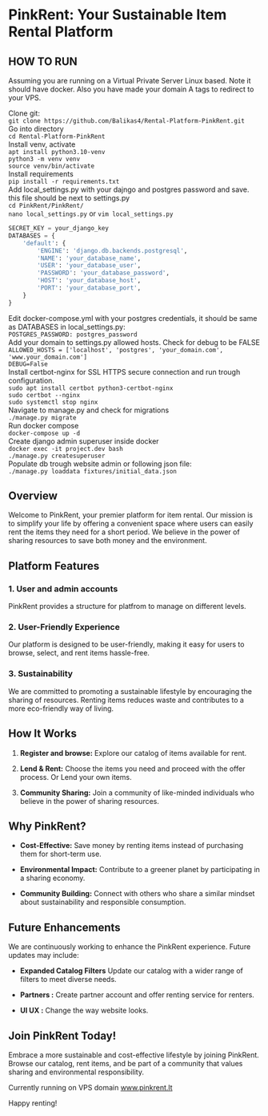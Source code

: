 # PinkRent: Your Sustainable Item Rental Platform

## HOW TO RUN

Assuming you are running on a Virtual Private Server Linux based. Note it should have docker. Also you have made your domain A tags to redirect to your VPS. <br>

Clone git:<br>
`git clone https://github.com/Balikas4/Rental-Platform-PinkRent.git`<br>
Go into directory<br>
`cd Rental-Platform-PinkRent`<br>
Install venv, activate<br>
`apt install python3.10-venv`<br>
`python3 -m venv venv`<br>
`source venv/bin/activate`<br>
Install requirements<br>
`pip install -r requirements.txt`<br>
Add local_settings.py with your dajngo and postgres password and save. this file should be next to settings.py<br>
`cd PinkRent/PinkRent/`<br>
`nano local_settings.py` or `vim local_settings.py`<br>
```python
SECRET_KEY = your_django_key
DATABASES = {
    'default': {
        'ENGINE': 'django.db.backends.postgresql',
        'NAME': 'your_database_name',
        'USER': 'your_database_user',
        'PASSWORD': 'your_database_password',
        'HOST': 'your_database_host',
        'PORT': 'your_database_port',
    }
}
```
Edit docker-compose.yml with your postgres credentials, it should be same as DATABASES in local_settings.py: <br>
`POSTGRES_PASSWORD: postgres_password`<br>
Add your domain to settings.py allowed hosts. Check for debug to be FALSE<br>
`ALLOWED_HOSTS = ['localhost', 'postgres', 'your_domain.com', 'www.your_domain.com']`<br>
`DEBUG=False`<br>
Install certbot-nginx for SSL HTTPS secure connection and run trough configuration.<br>
`sudo apt install certbot python3-certbot-nginx`<br>
`sudo certbot --nginx`<br>
`sudo systemctl stop nginx`<br>
Navigate to manage.py and check for migrations<br>
`./manage.py migrate`<br>
Run docker compose<br>
`docker-compose up -d`<br>
Create django admin superuser inside docker<br>
`docker exec -it project.dev bash`<br>
`./manage.py createsuperuser`<br>
Populate db trough website admin or following json file:<br>
`./manage.py loaddata fixtures/initial_data.json`

## Overview

Welcome to PinkRent, your premier platform for item rental. Our mission is to simplify your life by offering a convenient space where users can easily rent the items they need for a short period. We believe in the power of sharing resources to save both money and the environment.

## Platform Features

### 1. User and admin accounts

PinkRent provides a structure for platfrom to manage on different levels.

### 2. User-Friendly Experience

Our platform is designed to be user-friendly, making it easy for users to browse, select, and rent items hassle-free.

### 3. Sustainability

We are committed to promoting a sustainable lifestyle by encouraging the sharing of resources. Renting items reduces waste and contributes to a more eco-friendly way of living.

## How It Works

1. **Register and browse:** Explore our catalog of items available for rent.

2. **Lend & Rent:** Choose the items you need and proceed with the offer process. Or Lend your own items.

3. **Community Sharing:** Join a community of like-minded individuals who believe in the power of sharing resources.

## Why PinkRent?

- **Cost-Effective:** Save money by renting items instead of purchasing them for short-term use.

- **Environmental Impact:** Contribute to a greener planet by participating in a sharing economy.

- **Community Building:** Connect with others who share a similar mindset about sustainability and responsible consumption.

## Future Enhancements

We are continuously working to enhance the PinkRent experience. Future updates may include:

- **Expanded Catalog Filters** Update our catalog with a wider range of filters to meet diverse needs.

- **Partners :** Create partner account and offer renting service for renters.

- **UI UX :** Change the way website looks.

## Join PinkRent Today!

Embrace a more sustainable and cost-effective lifestyle by joining PinkRent. Browse our catalog, rent items, and be part of a community that values sharing and environmental responsibility.

Currently running on VPS domain www.pinkrent.lt

Happy renting!
